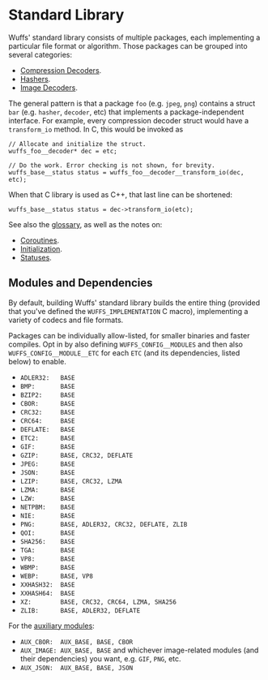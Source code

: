 # Standard Library

Wuffs' standard library consists of multiple packages, each implementing a
particular file format or algorithm. Those packages can be grouped into several
categories:

- [Compression Decoders](/doc/std/compression-decoders.md).
- [Hashers](/doc/std/hashers.md).
- [Image Decoders](/doc/std/image-decoders.md).

The general pattern is that a package `foo` (e.g. `jpeg`, `png`) contains a
struct `bar` (e.g. `hasher`, `decoder`, etc) that implements a
package-independent interface. For example, every compression decoder struct
would have a `transform_io` method. In C, this would be invoked as

```
// Allocate and initialize the struct.
wuffs_foo__decoder* dec = etc;

// Do the work. Error checking is not shown, for brevity.
wuffs_base__status status = wuffs_foo__decoder__transform_io(dec, etc);
```

When that C library is used as C++, that last line can be shortened:

```
wuffs_base__status status = dec->transform_io(etc);
```

See also the [glossary](/doc/glossary.md), as well as the notes on:

- [Coroutines](/doc/note/coroutines.md).
- [Initialization](/doc/note/initialization.md).
- [Statuses](/doc/note/statuses.md).


## Modules and Dependencies

By default, building Wuffs' standard library builds the entire thing (provided
that you've defined the `WUFFS_IMPLEMENTATION` C macro), implementing a variety
of codecs and file formats.

Packages can be individually allow-listed, for smaller binaries and faster
compiles. Opt in by also defining `WUFFS_CONFIG__MODULES` and then also
`WUFFS_CONFIG__MODULE__ETC` for each `ETC` (and its dependencies, listed below)
to enable.

- `ADLER32:   BASE`
- `BMP:       BASE`
- `BZIP2:     BASE`
- `CBOR:      BASE`
- `CRC32:     BASE`
- `CRC64:     BASE`
- `DEFLATE:   BASE`
- `ETC2:      BASE`
- `GIF:       BASE`
- `GZIP:      BASE, CRC32, DEFLATE`
- `JPEG:      BASE`
- `JSON:      BASE`
- `LZIP:      BASE, CRC32, LZMA`
- `LZMA:      BASE`
- `LZW:       BASE`
- `NETPBM:    BASE`
- `NIE:       BASE`
- `PNG:       BASE, ADLER32, CRC32, DEFLATE, ZLIB`
- `QOI:       BASE`
- `SHA256:    BASE`
- `TGA:       BASE`
- `VP8:       BASE`
- `WBMP:      BASE`
- `WEBP:      BASE, VP8`
- `XXHASH32:  BASE`
- `XXHASH64:  BASE`
- `XZ:        BASE, CRC32, CRC64, LZMA, SHA256`
- `ZLIB:      BASE, ADLER32, DEFLATE`

For the [auxiliary modules](/doc/note/auxiliary-code.md):

- `AUX_CBOR:  AUX_BASE, BASE, CBOR`
- `AUX_IMAGE: AUX_BASE, BASE` and whichever image-related modules (and their
  dependencies) you want, e.g. `GIF`, `PNG`, etc.
- `AUX_JSON:  AUX_BASE, BASE, JSON`

